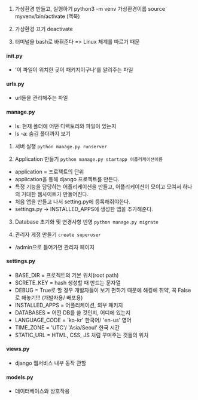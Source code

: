 1. 가상환경 만들고, 실행하기
   python3 -m venv 가상환경이름
   source myvenv/bin/activate (맥북)

2. 가상환경 끄기
   deactivate

3. 터미널을 bash로 바꿔준다
   => Linux 체계를 따르기 때문

#### **init**.py

- '이 파일이 위치한 곳이 패키지이구나'를 알려주는 파일

#### urls.py

- url들을 관리해주는 파일

#### manage.py

- ls: 현재 폴더에 어떤 디렉토리와 파일이 있는지
- ls -a: 숨김 폴더까지 보기

1. 서버 실행
   `python manage.py runserver`

2. Application 만들기
   `python manage.py startapp 어플리케이션이름`

- application = 프로젝트의 단위
- application을 통해 django 프로젝트를 만든다.
- 특정 기능을 담당하는 어플리케이션을 만들고, 어플리케이션이 모이고 모여서 하나의 거대한 웹사이트가 만들어진다.
- 처음 앱을 만들고 나서 setting.py에 등록해줘야한다.
- settings.py -> INSTALLED_APPS에 생성한 앱을 추가해준다.

3. Database 초기화 및 변경사항 반영
   `python manage.py migrate`

4. 관리자 게정 만들기
   `create superuser`

- /admin으로 들어가면 관리자 페이지

#### settings.py

- BASE_DIR = 프로젝트의 기본 위치(root path)
- SCRETE_KEY = hash 생성할 때 만드는 문자열
- DEBUG = True로 할 경우 개발자들이 보기 편하기 때문에 해킹에 취약, 꼭 False로 해놓기!!! (개발자용/ 배포용)
- INSTALLED_APPS = 어플리케이션, 외부 패키지
- DATABASES = 어떤 DB를 쓸 것인지, 어디에 있는지
- LANGUAGE_CODE = 'ko-kr' 한국어/ 'en-us' 영어
- TIME_ZONE = 'UTC'/ 'Asia/Seoul' 한국 시간
- STATIC_URL = HTML, CSS, JS 처럼 꾸며주는 것들의 위치

#### views.py

- django 웹서비스 내부 동작 관할

#### models.py

- 데이터베이스와 상호작용
